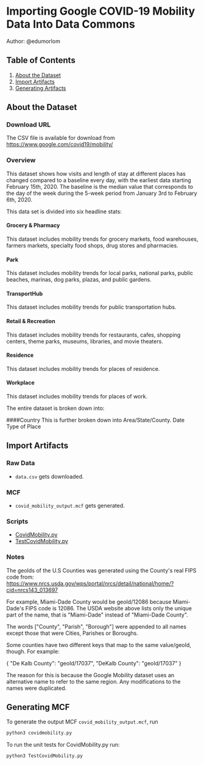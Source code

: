 
# Importing Google COVID-19 Mobility Data Into Data Commons

Author: @edumorlom

## Table of Contents

1. [About the Dataset](#about-the-dataset)
1. [Import Artifacts](#import-artifacts)
1. [Generating Artifacts](#generating-artifacts)

## About the Dataset

### Download URL

The CSV file is available for download from https://www.google.com/covid19/mobility/

### Overview

This dataset shows how visits and length of stay at different places has changed compared to a baseline every day, with the earliest data starting February 15th, 2020.
The baseline is the median value that corresponds to the day of the week during the 5-week period from January 3rd to February 6th, 2020.

This data set is divided into six headline stats:

#### Grocery & Pharmacy
This dataset includes mobility trends for grocery markets, food warehouses, farmers markets, specialty food shops, drug stores and pharmacies.
#### Park
This dataset includes mobility trends for local parks, national parks, public beaches, marinas, dog parks, plazas, and public gardens.
#### TransportHub
This dataset includes mobility trends for public transportation hubs.
#### Retail & Recreation
This dataset includes mobility trends for restaurants, cafes, shopping centers, theme parks, museums, libraries, and movie theaters.
#### Residence
This dataset includes mobility trends for places of residence.
#### Workplace
This dataset includes mobility trends for places of work.


The entire dataset is broken down into:

####Country
This is further broken down into Area/State/County.
Date
Type of Place

## Import Artifacts

### Raw Data
- `data.csv` gets downloaded.

### MCF
- `covid_mobility_output.mcf` gets generated.

### Scripts
- [CovidMobility.py](CovidMobility.py)
- [TestCovidMobility.py](TestCovidMobility.py)

### Notes
The geoIds of the U.S Counties was generated using the County's real FIPS code from:
https://www.nrcs.usda.gov/wps/portal/nrcs/detail/national/home/?cid=nrcs143_013697

For example, Miami-Dade County would be geoId/12086 because Miami-Dade's FIPS code is 12086.
The USDA website above lists only the unique part of the name, that is "Miami-Dade" instead of "Miami-Dade County".

The words ["County", "Parish", "Borough"] were appended to all names except those that were Cities, Parishes or Boroughs.

Some counties have two different keys that map to the same value/geoId, though.
For example:

{
    "De Kalb County": "geoId/17037",
    "DeKalb County": "geoId/17037"
}

The reason for this is because the Google Mobility dataset uses an alternative name to refer to the same region.
Any modifications to the names were duplicated.

## Generating MCF
To generate the output MCF `covid_mobility_output.mcf`, run

``` bash
python3 covidmobility.py
```

To run the unit tests for CovidMobility.py run:

```bash
python3 TestCovidMobility.py
```
